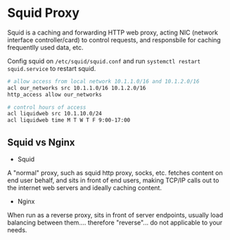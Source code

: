 # Squid Proxy

Squid is a caching and forwarding HTTP web proxy, acting NIC (network interface controller/card) to control requests, and responsbile for caching frequentlly used data, etc.

Config squid on `/etc/squid/squid.conf` and run `systemctl restart squid.service` to restart squid.


```bash
# allow access from local network 10.1.1.0/16 and 10.1.2.0/16
acl our_networks src 10.1.1.0/16 10.1.2.0/16
http_access allow our_networks

# control hours of access
acl liquidweb src 10.1.10.0/24
acl liquidweb time M T W T F 9:00-17:00
```

## Squid vs Nginx

* Squid 

A "normal" proxy, such as squid http proxy, socks, etc. fetches content on end user behalf, and sits in front of end users, making TCP/IP calls out to the internet web servers and ideally caching content.

* Nginx 

When run as a reverse proxy, sits in front of server endpoints, usually load balancing between them.... therefore "reverse"... do not applicable to your needs.